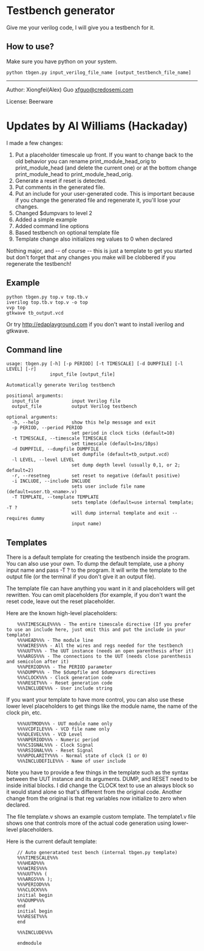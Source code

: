 Testbench generator
===================

Give me your verilog code, I will give you a testbench for it.

How to use?
-----------

Make sure you have python on your system.

    python tbgen.py input_verilog_file_name [output_testbench_file_name]

----

Author: Xiongfei(Alex) Guo <xfguo@credosemi.com>

License: Beerware

Updates by Al Williams (Hackaday)
=================================

I made a few changes:
1. Put a placeholder timescale up front. If you want to change back to the old behavior you
can rename print_module_head_orig to print_module_head (and delete the current one) or at the
bottom change print_module_head to print_module_head_orig.
2. Generate a reset if reset is detected.
3. Put comments in the generated file.
4. Put an include for your user-generated code. This is important because if you change the generated file and regenerate it, you'll lose your changes.
5. Changed $dumpvars to level 2
6. Added a simple example
7. Added command line options
8. Based testbench on optional template file
9. Template change also initializes reg values to 0 when declared

Nothing major, and -- of course -- this is just a template to get you started but don't forget
that any changes you make will be clobbered if you regenerate the testbench!

Example
-------

    python tbgen.py top.v top.tb.v
    iverilog top.tb.v top.v -o top
    vvp top
    gtkwave tb_output.vcd

Or try http://edaplayground.com if you don't want to install iverilog and gtkwave.

Command line
------------
    usage: tbgen.py [-h] [-p PERIOD] [-t TIMESCALE] [-d DUMPFILE] [-l LEVEL] [-r]
                    input_file [output_file]
    
    Automatically generate Verilog testbench
    
    positional arguments:
      input_file            input Verilog file
      output_file           output Verilog testbench
    
    optional arguments:
      -h, --help            show this help message and exit
      -p PERIOD, --period PERIOD
                            set period in clock ticks (default=10)
      -t TIMESCALE, --timescale TIMESCALE
                            set timescale (default=1ns/10ps)
      -d DUMPFILE, --dumpfile DUMPFILE
                            set dumpfile (default=tb_output.vcd)
      -l LEVEL, --level LEVEL
                            set dump depth level (usually 0,1, or 2; default=2)
      -r, --resetneg        set reset to negative (default positive)			    
      -i INCLUDE, --include INCLUDE
                            sets user include file name (default=user.tb_<name>.v)
      -T TEMPLATE, --template TEMPLATE
                            sets template (default=use internal template; -T ?
                            will dump internal template and exit -- requires dummy
                            input name)

Templates
---------
There is a default template for creating the testbench inside the program. You can also
use your own. To dump the default template, use a phony input name and pass -T ? to the
program. It will write the template to the output file (or the terminal if you don't give
it an output file).

The template file can have anything you want in it and placeholders will get rewritten.
You can omit placeholders (for example, if you don't want the reset code, leave out
the reset placeholder.

Here are the known high-level placeholders:
```    
    %%%TIMESCALE%%%% - The entire timescale directive (If you prefer to use an include here, just omit this and put the include in your template)
    %%%HEAD%%% - The module line
    %%%WIRES%%% - All the wires and regs needed for the testbench
    %%%UUT%%% - The UUT instance (needs an open parenthesis after it)
    %%%ARGS%%% - The connections to the UUT (needs close parenthesis and semicolon after it)
    %%%PERIOD%%% - The PERIOD parameter
    %%%DUMP%%% - The $dumpfile and $dumpvars directives
    %%%CLOCK%%% - Clock generation code
    %%%RESET%%% - Reset generation code
    %%%INCLUDE%%% - User include string
```
If you want your template to have more control, you can also use these lower level
placeholders to get things like the module name, the name of the clock pin, etc.
```
    %%%UUTMOD%%% - UUT module name only
    %%%VCDFILE%%% - VCD file name only
    %%%DLEVEL%%% - VCD Level
    %%%NPERIOD%%% - Numeric period
    %%%CSIGNAL%%% - Clock Signal
    %%%RSIGNAL%%% - Reset Signal
    %%%RPOLARITY%%% - Normal state of clock (1 or 0)
    %%%INCLUDEFILE%%% - Name of user include
```

Note you have to provide a few things in the template such as the syntax between the UUT
instance and its arguments. DUMP, and RESET need to be inside initial blocks. I
did change the CLOCK text to use an always block so it would stand alone so that's different from the original code. Another change from the original is that reg variables now initialize to
zero when declared.

The file template.v shows an example custom template. The template1.v file shows one
that controls more of the actual code generation using lower-level placeholders.

Here is the current default template:
```
    // Auto generatated test bench (internal tbgen.py template)
    %%%TIMESCALE%%%
    %%%HEAD%%%
    %%%WIRES%%%
    %%%UUT%%% (
    %%%ARGS%%% );
    %%%PERIOD%%%
    %%%CLOCK%%%
    initial begin
    %%%DUMP%%%
    end
    initial begin
    %%%RESET%%%
    end
    
    %%%INCLUDE%%%
    
    endmodule
```
			    
